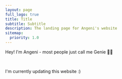 ```yaml
---
layout: page
full_logo: true
title: Title
subtitle: Subtitle
description: The landing page for Angeni's website
sitemap:
  priority: 1.0
---
```

<p id="describe-text">Hey! I'm Angeni - most people just call me Genie 🧞‍♀️</p>
<br>
<p>I'm currently updating this website :)</p>

<br>
<br>
<br>
<br>
<br>
<br>
<br>
